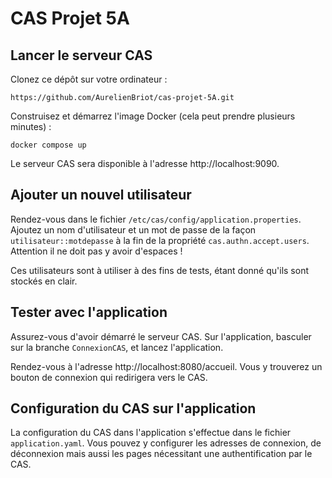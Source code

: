 # CAS Projet 5A

## Lancer le serveur CAS

Clonez ce dépôt sur votre ordinateur : 
```
https://github.com/AurelienBriot/cas-projet-5A.git
```

Construisez et démarrez l'image Docker (cela peut prendre plusieurs minutes) :
```
docker compose up
```

Le serveur CAS sera disponible à l'adresse http://localhost:9090.

## Ajouter un nouvel utilisateur

Rendez-vous dans le fichier `/etc/cas/config/application.properties`. Ajoutez un nom d'utilisateur et un mot de passe de la façon `utilisateur::motdepasse` à la fin de la propriété `cas.authn.accept.users`. Attention il ne doit pas y avoir d'espaces !

Ces utilisateurs sont à utiliser à des fins de tests, étant donné qu'ils sont stockés en clair.

## Tester avec l'application

Assurez-vous d'avoir démarré le serveur CAS. Sur l'application, basculer sur la branche `ConnexionCAS`, et lancez l'application.

Rendez-vous à l'adresse http://localhost:8080/accueil. Vous y trouverez un bouton de connexion qui redirigera vers le CAS.

## Configuration du CAS sur l'application

La configuration du CAS dans l'application s'effectue dans le fichier `application.yaml`. Vous pouvez y configurer les adresses de connexion, de déconnexion mais aussi les pages nécessitant une authentification par le CAS.
